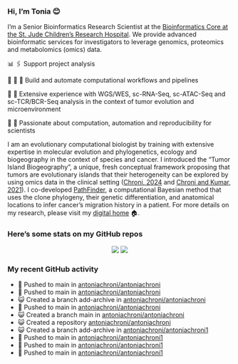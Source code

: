 
### Hi, I’m Tonia 😊

I’m a Senior Bioinformatics Research Scientist at the [Bioinformatics
Core at the St. Jude Children’s Research
Hospital](https://www.stjude.org/research/departments/developmental-neurobiology/shared-resources/bioinformatic-core.html).
We provide advanced bioinformatic services for investigators to leverage
genomics, proteomics and metabolomics (omics) data.

📊 🖇️ Support project analysis

:rocket: :construction: :construction_worker: Build and automate
computational workflows and pipelines

🧬 💪 Extensive experience with WGS/WES, sc-RNA-Seq, sc-ATAC-Seq and
sc-TCR/BCR-Seq analysis in the context of tumor evolution and
microenvironment

:bug: :construction_worker: Passionate about computation, automation and
reproducibility for scientists

I am an evolutionary computational biologist by training with extensive
expertise in molecular evolution and phylogenetics, ecology and
biogeography in the context of species and cancer. I introduced the
“Tumor Island Biogeography”, a unique, fresh conceptual framework
proposing that tumors are evolutionary islands that their heterogeneity
can be explored by using omics data in the clinical setting ([Chroni,
2024](https://www.taylorfrancis.com/chapters/edit/10.1201/9781003307921-10/tumor-island-biogeography-antonia-chroni)
and [Chroni and Kumar, 2021](https://doi.org/10.1093/gbe/evab276)). I
co-developed [PathFinder](https://github.com/SayakaMiura/PathFinder), a
computational Bayesian method that uses the clone phylogeny, their
genetic differentiation, and anatomical locations to infer cancer’s
migration history in a patient. For more details on my research, please
visit my [digital home](https://antoniachroni.github.io/) 🏠.

### Here’s some stats on my GitHub repos

<p align="center">
<img src="https://github-readme-stats.vercel.app/api?username=AntoniaChroni&show_icons=true&theme=dracula">
<img src="https://github-readme-stats.vercel.app/api/top-langs/?username=AntoniaChroni&hide=html,css,jupyter%20notebook&layout=compact">
</p>

### My recent GitHub activity

- 📨 Pushed to main in
  [antoniachroni/antoniachroni](https://github.com/antoniachroni/antoniachroni)
- 📨 Pushed to main in
  [antoniachroni/antoniachroni](https://github.com/antoniachroni/antoniachroni)
- 😺 Created a branch add-archive in
  [antoniachroni/antoniachroni](https://github.com/antoniachroni/antoniachroni)
- 📨 Pushed to main in
  [antoniachroni/antoniachroni](https://github.com/antoniachroni/antoniachroni)
- 😺 Created a branch main in
  [antoniachroni/antoniachroni](https://github.com/antoniachroni/antoniachroni)
- 😺 Created a repository
  [antoniachroni/antoniachroni](https://github.com/antoniachroni/antoniachroni)
- 😺 Created a branch add-archive in
  [antoniachroni/antoniachroni1](https://github.com/antoniachroni/antoniachroni1)
- 📨 Pushed to main in
  [antoniachroni/antoniachroni1](https://github.com/antoniachroni/antoniachroni1)
- 📨 Pushed to main in
  [antoniachroni/antoniachroni1](https://github.com/antoniachroni/antoniachroni1)
- 📨 Pushed to main in
  [antoniachroni/antoniachroni1](https://github.com/antoniachroni/antoniachroni1)
